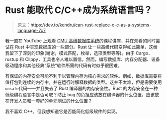 # Rust 能取代 C/C++成为系统语言吗？

> 原文：<https://dev.to/kendru/can-rust-replace-c-c-as-a-systems-language-7c7>

我一直在 YouTube 上观看 [CMU 高级数据库系统](https://www.youtube.com/playlist?list=PLSE8ODhjZXja7K1hjZ01UTVDnGQdx5v5U)的课程讲座，并在观看的同时尝试在 Rust 中实现数据库的一些部分。Rust 让一些高级代码变得如此简单，这给我留下了深刻的印象(谢谢，模式匹配，枚举，选项类型等等)。由于 Cargo、rustup 和 Clippy，工具也令人难以置信。然而，编写数据库、内存分配器、设备驱动程序和其他经典“系统”软件所需的代码有时似乎很困难。

有保证的内存安全可能不利于以管理内存为核心需求的软件。例如，数据库需要将值打包到连续的内存中，并在运行时解释数据的类型。这并不太难，但是需要使用`unsafe`代码——并且失去了 Rust 编译器的内存安全性。Rust 的内存安全在一种低级编程语言中是否可取？防止 bug 的负担应该放在编译器的什么位置，应该放在开发人员和一套好的单元测试的什么位置？

我不喜欢 C++，但我想知道它是否能简化低级软件的实现。